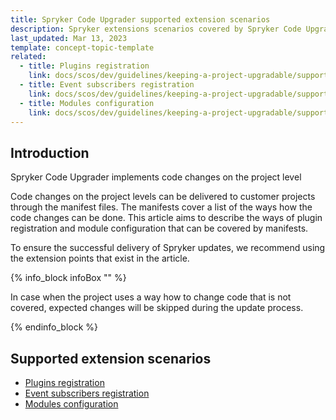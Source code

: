 ```yaml
---
title: Spryker Code Upgrader supported extension scenarios
description: Spryker extensions scenarios covered by Spryker Code Upgrader
last_updated: Mar 13, 2023
template: concept-topic-template
related:
  - title: Plugins registration
    link: docs/scos/dev/guidelines/keeping-a-project-upgradable/supported-extension-scenarios/event-subscribers-registration.html
  - title: Event subscribers registration
    link: docs/scos/dev/guidelines/keeping-a-project-upgradable/supported-extension-scenarios/event-subscribers-registration.html
  - title: Modules configuration
    link: docs/scos/dev/guidelines/keeping-a-project-upgradable/supported-extension-scenarios/modules-configuration.html
---
```


## Introduction

Spryker Code Upgrader implements code changes on the project level

Code changes on the project levels can be delivered to customer projects through the manifest files.
The manifests cover a list of the ways how the code changes can be done.
This article aims to describe the ways of plugin registration and module configuration that can be covered by manifests.

To ensure the successful delivery of Spryker updates, we recommend using the extension points that exist in the article.

{% info_block infoBox "" %}

In case when the project uses a way how to change code that is not covered, expected changes will be skipped during the update process.

{% endinfo_block %}

## Supported extension scenarios

* [Plugins registration](docs/scos/dev/guidelines/keeping-a-project-upgradable/supported-extension-scenarios/event-subscribers-registration.html)
* [Event subscribers registration](docs/scos/dev/guidelines/keeping-a-project-upgradable/supported-extension-scenarios/event-subscribers-registration.html)
* [Modules configuration](docs/scos/dev/guidelines/keeping-a-project-upgradable/supported-extension-scenarios/modules-configuration.html)
